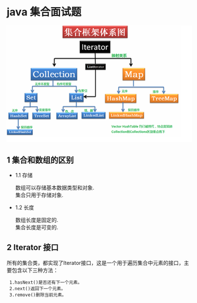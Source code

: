 
# java 集合面试题

![集合框架体系统](https://github.com/bigDataHell/Kangaroo-/blob/master/images/%E9%9B%86%E5%90%88%E6%A1%86%E6%9E%B6%E4%BD%93%E7%B3%BB%E5%9B%BE.png)

## 1 集合和数组的区别

  * 1.1  存储
  
      数组可以存储基本数据类型和对象.<br>
      集合只用于存储对象.
  * 1.2  长度
  
    数组长度是固定的.<br>
    集合长度是可变的.
    
## 2 Iterator 接口

 所有的集合类，都实现了Iterator接口，这是一个用于遍历集合中元素的接口，主要包含以下三种方法：
 
     1.hasNext()是否还有下一个元素。
     2.next()返回下一个元素。
     3.remove()删除当前元素。

 
